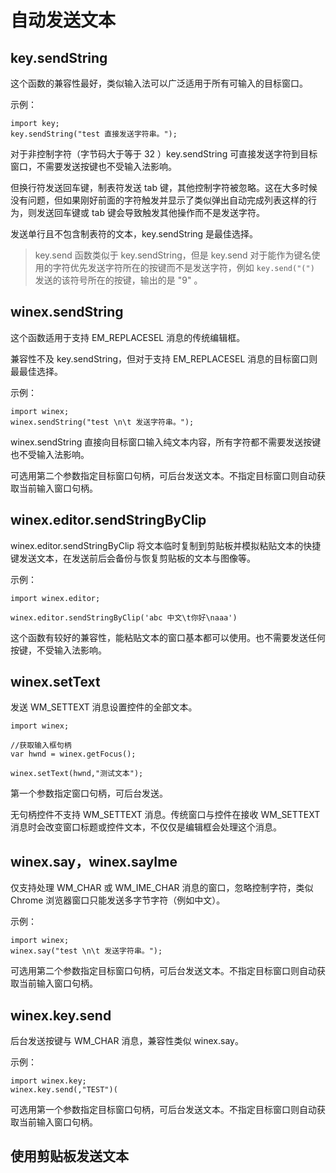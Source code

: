 # 自动发送文本

## key.sendString

这个函数的兼容性最好，类似输入法可以广泛适用于所有可输入的目标窗口。

示例：

```aardio
import key; 
key.sendString("test 直接发送字符串。");
```

对于非控制字符（字节码大于等于 32 ）key.sendString 可直接发送字符到目标窗口，不需要发送按键也不受输入法影响。

但换行符发送回车键，制表符发送 tab 键，其他控制字符被忽略。这在大多时候没有问题，但如果刚好前面的字符触发并显示了类似弹出自动完成列表这样的行为，则发送回车键或 tab 键会导致触发其他操作而不是发送字符。

发送单行且不包含制表符的文本，key.sendString 是最佳选择。

> key.send 函数类似于 key.sendString，但是 key.send 对于能作为键名使用的字符优先发送字符所在的按键而不是发送字符，例如 `key.send("(")` 发送的该符号所在的按键，输出的是 "9" 。

## winex.sendString

这个函数适用于支持 EM_REPLACESEL 消息的传统编辑框。

兼容性不及 key.sendString，但对于支持 EM_REPLACESEL 消息的目标窗口则最最佳选择。

示例：

```aardio
import winex; 
winex.sendString("test \n\t 发送字符串。");
```

winex.sendString 直接向目标窗口输入纯文本内容，所有字符都不需要发送按键也不受输入法影响。

可选用第二个参数指定目标窗口句柄，可后台发送文本。不指定目标窗口则自动获取当前输入窗口句柄。

## winex.editor.sendStringByClip

winex.editor.sendStringByClip 将文本临时复制到剪贴板并模拟粘贴文本的快捷键发送文本，在发送前后会备份与恢复剪贴板的文本与图像等。

示例：

```aardio
import winex.editor;

winex.editor.sendStringByClip('abc 中文\t你好\naaa')
```

这个函数有较好的兼容性，能粘贴文本的窗口基本都可以使用。也不需要发送任何按键，不受输入法影响。

## winex.setText

发送 WM_SETTEXT 消息设置控件的全部文本。

```aardio 
import winex;

//获取输入框句柄
var hwnd = winex.getFocus();

winex.setText(hwnd,"测试文本");
```

第一个参数指定窗口句柄，可后台发送。

无句柄控件不支持 WM_SETTEXT 消息。传统窗口与控件在接收 WM_SETTEXT 消息时会改变窗口标题或控件文本，不仅仅是编辑框会处理这个消息。

## winex.say，winex.sayIme

仅支持处理 WM_CHAR 或 WM_IME_CHAR 消息的窗口，忽略控制字符，类似 Chrome 浏览器窗口只能发送多字节字符（例如中文）。

示例：

```aardio
import winex; 
winex.say("test \n\t 发送字符串。");
```

可选用第二个参数指定目标窗口句柄，可后台发送文本。不指定目标窗口则自动获取当前输入窗口句柄。

## winex.key.send

后台发送按键与 WM_CHAR 消息，兼容性类似 winex.say。

示例：


```aardio
import winex.key; 
winex.key.send(,"TEST")(
```

可选用第一个参数指定目标窗口句柄，可后台发送文本。不指定目标窗口则自动获取当前输入窗口句柄。

## 使用剪贴板发送文本
